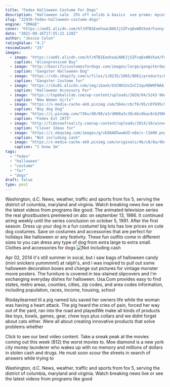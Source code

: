 ```yaml
---
title: "Fedex Halloween Costume For Dogs"
description: "Halloween sale  25% off solids & basics  use promo: mycostume buy now free shipping over $49.99 free fedex home delivery above $100 - valid for all us orders halloween sale"
slug: "32936-fedex-halloween-costume-dogs"
engine: "IMAGE"
cover: "https://ae01.alicdn.com/kf/HTB1EeehaaLN8KJjSZFvq6xW8VXa4/Funny-Pet-Dog-Clothes-For-Small-Dog-Costume-Pirate-Suit-Corsair-Dressing-up-Clothes-For-Dogs.jpg"
date: "2021-09-16T17:55:22.128Z"
author: "Jessie Colon"
ratingValue: "4.1"
reviewCount: "25"
images:
  - image: "https://ae01.alicdn.com/kf/HTB1EeehaaLN8KJjSZFvq6xW8VXa4/Funny-Pet-Dog-Clothes-For-Small-Dog-Costume-Pirate-Suit-Corsair-Dressing-up-Clothes-For-Dogs.jpg"
    caption: "Aliexpresscom Buy"
  - image: "http://boorificcostumesfordogs.com/images/large/gangsterdogcostumes.jpg"
    caption: "Gangster Halloween Dog"
  - image: "https://cdn.shopify.com/s/files/1/0235/1965/8061/products/Gangster_Costume_for_Dog_and_Cat_1024x1024@2x.jpg?v=1570273505"
    caption: "Gangster Costume for"
  - image: "https://cbu01.alicdn.com/img/ibank/O1CN01UsZvCI1quhDW9FNAA_!!2901275556-0-cib.jpg"
    caption: "Halloween Accessory For"
  - image: "https://topdealslab.com/wp-content/uploads/2020/04/5243-96d10b-640x640.jpg"
    caption: "New Women Girls"
  - image: "https://s-media-cache-ak0.pinimg.com/564x/c0/f6/95/c0f695c99a81b660ad0f33b14f7781af.jpg"
    caption: "Boy dog Dog"
  - image: "https://i.pinimg.com/736x/d0/08/a3/d008a3c38c4bc8bac8cb2906b76fbd78.jpg"
    caption: "Fedex Est 1973"
  - image: "http://fidoseofreality.com/wp-content/uploads/2014/10/winner4.jpg"
    caption: "Clever Ideas for"
  - image: "https://i.ebayimg.com/images/g/vE8AAOSwwAdZ~n8e/s-l1600.png"
    caption: "Not including cash"
  - image: "https://s-media-cache-ak0.pinimg.com/originals/4b/c0/8a/4bc08a4acd7df2a7811aadd60c341a41.jpg"
    caption: "I know Im"
tags:
  - "fedex"
  - "halloween"
  - "costume"
  - "for"
  - "dogs"
draft: false
type: post
---
```


Washington, d.C. News, weather, traffic and sports from fox 5, serving the district of columbia, maryland and virginia. Watch breaking news live or see the latest videos from programs like good. The animated television series the real ghostbusters premiered on abc on september 13, 1986. It continued airing weekly until the series conclusion on october 5, 1991. After the first season. Dress up your dog in a fun costume! big lots has low prices on cute dog costumes. Save on costumes and accessories that are perfect for holidays like halloween or any festivity. These fun outfits come in different sizes to you can dress any type of dog from extra large to extra small. Clothes and accessories for dogs
![Not including cash](https://i.ebayimg.com/images/g/vE8AAOSwwAdZ~n8e/s-l1600.png "Not including cash")

Apr 02, 2014 it&#39;s still summer in socal, but i saw bags of halloween candy (mini snickers yummmm!) at ralph&#39;s, and i was inspired to pull out some halloween decoration boxes and change out pictures for vintage monster movie posters. The furniture is covered in tea-stained slipcovers and i&#39;m exchanging everyday dishes for halloween. Usa.Com provides easy to find states, metro areas, counties, cities, zip codes, and area codes information, including population, races, income, housing, school
<!--inArticleAds-->

<!--galleryOne-->

Rtodayilearned til a pig named lulu saved her owners life while the woman was having a heart attack. The pig heard the cries of pain, forced her way out of the yard, ran into the road and playedWe make all kinds of products like toys, bowls, games, gear, chew toys plus collars and we didnt forget about cats either. Were all about creating innovative products that solve problems  whether
<!--inArticleAds-->

<!--galleryTwo-->

Click to see our best video content. Take a sneak peak at the movies coming out this week (812) the worst movies to. Moe diamond is a new york city money launderer who wakes up with no memory and millions of dollars in stolen cash and drugs. He must soon scour the streets in search of answers while trying to
<!--galleryThree-->

Washington, d.C. News, weather, traffic and sports from fox 5, serving the district of columbia, maryland and virginia. Watch breaking news live or see the latest videos from programs like good